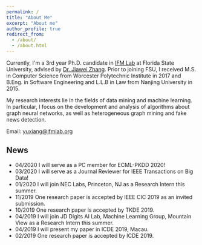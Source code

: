 ```yaml
---
permalink: /
title: "About Me"
excerpt: "About me"
author_profile: true
redirect_from: 
  - /about/
  - /about.html
---
```


Currently, I'm a 3rd year Ph.D. candidate in [IFM Lab](http://www.ifmlab.org/) at Florida State University, advised by [Dr. Jiawei Zhang](http://www.ifmlab.org/). Prior to joining FSU, I received M.S. in Computer Science from Worcester Polytechnic Institute in 2017 and B.Eng. in Software Engineering and L.L.B in Law from Nanjing University in 2015.​

My research interests lie in the fields of data mining and machine learning. In particular, I focus on the development and analysis of algorithms about graph neural networks, as well as heterogeneous graph mining and fake news detection.


​Email: yuxiang@ifmlab.org


News
------

* 04/2020 I will serve as a PC member for ECML-PKDD 2020!
* 03/2020 I will serve as a Journal Reviewer for IEEE Transactions on Big Data!
* 01/2020 I will join NEC Labs, Princeton, NJ as a Research Intern this summer.
* 11/2019 One research paper is accepted by IEEE CIC 2019 as an invited submission.
* 10/2019 One research paper is accepted by TKDE 2019.
* 04/2019 I will join JD Digits AI Lab, Machine Learning Group, Mountain View as a Research Intern this summer.
* 04/2019 I will present my paper in ICDE 2019, Macau.
* 02/2019 One research paper is accepted by ICDE 2019.
